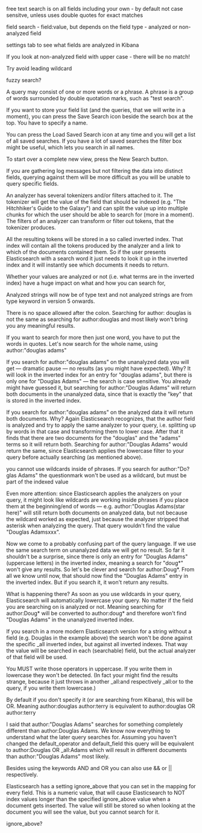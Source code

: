 free text search is on all fields including your own - by default not case sensitve, unless uses double quotes for exact matches

field search - field:value, but depends on the field type - analyzed or non-analyzed field

settings tab to see what fields are analyzed in Kibana

If you look at non-analyzed field with upper case - there will be no match!

Try avoid leading wildcard

fuzzy search?

A query may consist of one or more words or a phrase. A phrase is a group of words surrounded by double quotation marks, such as "test search".

If you want to store your field list (and the queries, that we will write in a moment), you can press the Save Search icon beside the search box at the top. You have to specify a name.

You can press the Load Saved Search icon at any time and you will get a list of all saved searches. If you have a lot of saved searches the filter box might be useful, which lets you search in all names.

To start over a complete new view, press the New Search button.

If you are gathering log messages but not filtering the data into distinct fields, querying against them will be more difficult as you will be unable to query specific fields.

An analyzer has several tokenizers and/or filters attached to it. The tokenizer will get the value of the field that should be indexed (e.g. "The Hitchhiker's Guide to the Galaxy") and can split the value up into multiple chunks for which the user should be able to search for (more in a moment). The filters of an analyzer can transform or filter out tokens, that the tokenizer produces.

All the resulting tokens will be stored in a so called inverted index. That index will contain all the tokens produced by the analyzer and a link to which of the documents contained them. So if the user presents Elasticsearch with a search word it just needs to look it up in the inverted index and it will instantly see which documents it needs to return.

Whether your values are analyzed or not (i.e. what terms are in the inverted index) have a huge impact on what and how you can search for,

Analyzed strings will now be of type text and not analyzed strings are from type keyword in version 5 onwards.



There is no space allowed after the colon. Searching for author: douglas is not the same as searching for author:douglas and most likely won't bring you any meaningful results.

If you want to search for more then just one word, you have to put the words in quotes. Let's now search for the whole name, using author:"douglas adams"

If you search for author:"douglas adams" on the unanalyzed data you will get — dramatic pause — no results (as you might have expected). Why? It will look in the inverted index for an entry for "douglas adams", but there is only one for "Douglas Adams" — the search is case sensitive. You already might have guessed it, but searching for author:"Douglas Adams" will return both documents in the unanalyzed data, since that is exactly the "key" that is stored in the inverted index.

If you search for author:"douglas adams" on the analyzed data it will return both documents. Why? Again Elasticsearch recognizes, that the author field is analyzed and try to apply the same analyzer to your query, i.e. splitting up by words in that case and transforming them to lower case. After that it finds that there are two documents for the "douglas" and the "adams" terms so it will return both. Searching for author:"Douglas Adams" would return the same, since Elasticsearch applies the lowercase filter to your query before actually searching (as mentioned above).

you cannot use wildcards inside of phrases. If you search for author:"Do?glas Adams" the questionmark won't be used as a wildcard, but must be part of the indexed value

Even more attention: since Elasticsearch applies the analyzers on your query, it might look like wildcards are working inside phrases if you place them at the beginning/end of words — e.g. author:"Douglas Adams(star here)" will still return both documents on analyzed data, but not because the wildcard worked as expected, just because the analyzer stripped that asterisk when analyzing the query. That query wouldn't find the value "Douglas Adamsxxx".

Now we come to a probably confusing part of the query language. If we use the same search term on unanalyzed data we will get no result. So far it shouldn't be a surprise, since there is only an entry for "Douglas Adams" (uppercase letters) in the inverted index, meaning a search for "doug*" won't give any results. So let's be clever and search for author:Doug*. From all we know until now, that should now find the "Douglas Adams" entry in the inverted index. But if you search it, it won't return any results.

What is happening there? As soon as you use wildcards in your query, Elasticsearch will automatically lowercase your query. No matter if the field you are searching on is analyzed or not. Meaning searching for author:Doug* will be converted to author:doug* and therefore won't find "Douglas Adams" in the unanalyzed inverted index.

If you search in a more modern Elasticsearch version for a string without a field (e.g. Douglas in the example above) the search won't be done against the specific _all inverted index, but against all inverted indexes. That way the value will be searched in each (searchable) field, but the actual analyzer of that field will be used.

You MUST write those operators in uppercase. If you write them in lowercase they won't be detected. (In fact your might find the results strange, because it just throws in another _all:and respectively _all:or to the query, if you write them lowercase.)

By default if you don't specify it (or are searching from Kibana), this will be OR. Meaning author:douglas author:terry is equivalent to author:douglas OR author:terry

I said that author:"Douglas Adams" searches for something completely different than author:Douglas Adams. We know now everything to understand what the later query searches for. Assuming you haven't changed the default_operator and default_field this query will be equivalent to author:Douglas OR _all:Adams which will result in different documents than author:"Douglas Adams" most likely.

Besides using the keywords AND and OR you can also use && or || respectively.

Elasticsearch has a setting ignore_above that you can set in the mapping for every field. This is a numeric value, that will cause Elasticsearch to NOT index values longer than the specified ignore_above value when a document gets inserted. The value will still be stored so when looking at the document you will see the value, but you cannot search for it.

ignore_above?
